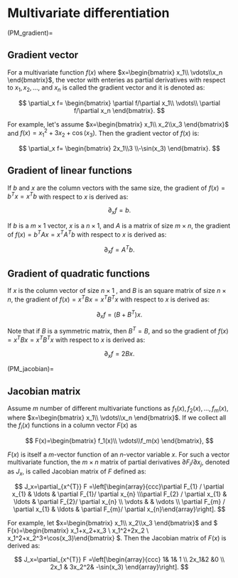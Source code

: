 # Multivariate differentiation

(PM_gradient)=
## Gradient vector
For a multivariate function $f(x)$  where $x=\begin{bmatrix} x_1\\ \vdots\\x_n \end{bmatrix}$, the vector with enteries as partial derivatives with respect to $x_1,x_2,\dots,$ and $x_n$ is called the gradient vector and it is denoted as:

$$
\partial_x f= \begin{bmatrix} \partial f/\partial x_1\\ \vdots\\ \partial f/\partial x_n \end{bmatrix}.
$$

For example, let's assume  $x=\begin{bmatrix} x_1\\ x_2\\x_3 \end{bmatrix}$ and $f(x)=x_1^2+3x_2+\cos(x_3)$. Then the gradient vector of $f(x)$ is:

$$
\partial_x f= \begin{bmatrix} 2x_1\\3 \\-\sin(x_3)  \end{bmatrix}.
$$

## Gradient of linear functions
If $b$ and $x$ are the column vectors with the same size, the gradient of $f(x)=b^Tx=x^Tb$ with respect to $x$  is derived as:

$$
\partial_x f=b. 
$$

If $b$ is a $m\times1$ vector, $x$ is a $n\times1$, and $A$ is a matrix of size $m\times n$, the gradient of $f(x)=b^TAx=x^TA^Tb$ with respect to $x$  is derived as:

$$
\partial_x f=A^Tb.
$$

## Gradient of quadratic functions
If $x$ is the column vector of size $n\times 1$ , and $B$ is an square matrix of size $n\times n$,  the gradient of $f(x)=x^TBx=x^TB^Tx$  with respect to $x$  is derived as:

$$
\partial_x f=(B+B^T)x. 
$$

Note that if $B$ is a symmetric matrix, then $B^T=B$, and so the gradient of $f(x)=x^TBx=x^TB^Tx$  with respect to $x$  is derived as: 

$$
\partial_x f=2Bx.
$$

(PM_jacobian)=
## Jacobian matrix
Assume $m$ number of different multivariate functions as  $f_1(x),f_2(x),\dots, f_m(x)$, where $x=\begin{bmatrix} x_1\\ \vdots\\x_n \end{bmatrix}$. If we collect all the $f_i(x)$ functions in a column vector $F(x)$ as

$$
F(x)=\begin{bmatrix} f_1(x)\\ \vdots\\f_m(x) \end{bmatrix},
$$

$F(x)$ is itself a $m$-vector function of an $n$-vector variable $x$. For such a vector multivariate function, the $m\times n$ matrix of partial derivatives $\partial F_{i}/ \partial x_{j}$, denoted as $J_x$, is called  Jacobian matrix of $F$ defined as:

$$ 
J_x=\partial_{x^{T}} F =\left[\begin{array}{ccc}\partial F_{1} / \partial x_{1} & \ldots & \partial F_{1}/ \partial x_{n} \\\partial F_{2} / \partial x_{1} & \ldots & \partial F_{2}/ \partial x_{n} \\ \vdots & & \vdots \\ \partial F_{m} / \partial x_{1} & \ldots & \partial F_{m}/ \partial x_{n}\end{array}\right]. 
$$

For example, let $x=\begin{bmatrix} x_1\\ x_2\\x_3 \end{bmatrix}$ and  $ F(x)=\begin{bmatrix} x_1+x_2+x_3 \\ x_1^2+2x_2 \\ x_1^2+x_2^3+\cos(x_3)\end{bmatrix} $. Then the Jacobian matrix of $F(x)$ is derived as:

$$ 
J_x=\partial_{x^{T}} F =\left[\begin{array}{ccc}  1& 1& 1 \\ 2x_1&2 &0  \\ 2x_1 & 3x_2^2& -\sin(x_3) \end{array}\right].
$$
